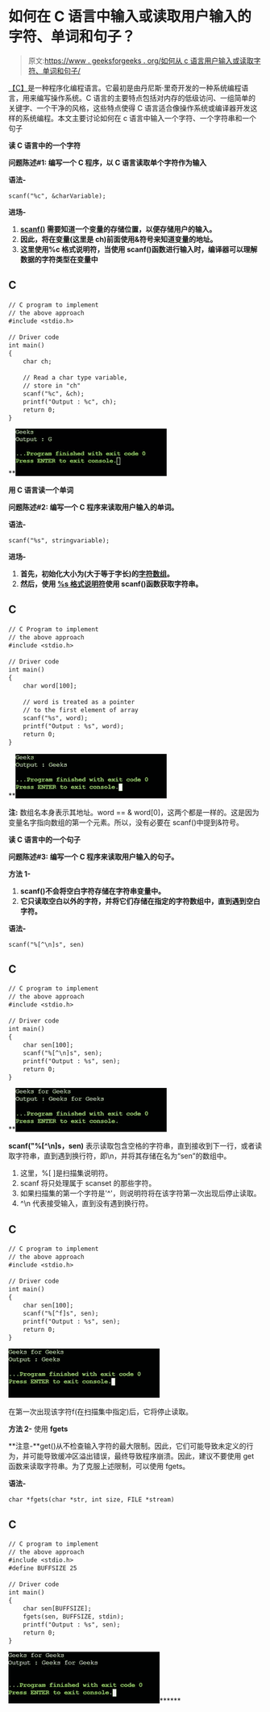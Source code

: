 # 如何在 C 语言中输入或读取用户输入的字符、单词和句子？

> 原文:[https://www . geeksforgeeks . org/如何从 c 语言用户输入或读取字符、单词和句子/](https://www.geeksforgeeks.org/how-to-input-or-read-a-character-word-and-a-sentence-from-user-in-c/)

[【C】](https://www.geeksforgeeks.org/c-programming-language/)是一种程序化编程语言。它最初是由丹尼斯·里奇开发的一种系统编程语言，用来编写操作系统。C 语言的主要特点包括对内存的低级访问、一组简单的关键字、一个干净的风格，这些特点使得 C 语言适合像操作系统或编译器开发这样的系统编程。本文主要讨论如何在 c 语言中输入一个字符、一个字符串和一个句子

**读 C 语言中的一个字符**

****问题陈述#1:** 编写一个 C 程序，以 C 语言读取单个字符作为输入**

****语法-****

```
scanf("%c", &charVariable);
```

****进场-****

1.  **[scanf()](https://www.geeksforgeeks.org/scanf-and-fscanf-in-c-simple-yet-poweful/) 需要知道一个变量的存储位置，以便存储用户的输入。**
2.  **因此，将在变量(这里是 ch)前面使用&符号来知道变量的地址。**
3.  **这里使用%c 格式说明符，当使用 scanf()函数进行输入时，编译器可以理解数据的字符类型在变量中**

## **C**

```
// C program to implement
// the above approach
#include <stdio.h>

// Driver code
int main()
{
    char ch;

    // Read a char type variable,
    // store in "ch"
    scanf("%c", &ch);
    printf("Output : %c", ch);
    return 0;
}
```

 **![Read character](img/c17337d5a8cbff7343a4ab659a870325.png)

**用 C 语言读一个单词**

****问题陈述#2:** 编写一个 C 程序来读取用户输入的单词。**

****语法-****

```
scanf("%s", stringvariable);
```

****进场-****

1.  **首先，初始化大小为(大于等于字长)的[字符数组](https://www.geeksforgeeks.org/convert-string-char-array-cpp/)。**
2.  **然后，使用 [%s 格式说明符](https://www.geeksforgeeks.org/format-specifiers-in-c/)使用 scanf()函数获取字符串。**

## **C**

```
// C Program to implement
// the above approach
#include <stdio.h>

// Driver code
int main()
{
    char word[100];

    // word is treated as a pointer
    // to the first element of array
    scanf("%s", word);
    printf("Output : %s", word);
    return 0;
}
```

 **![Read word](img/dcfe1e358d34c297ff537a54f62877c4.png)

**注:**
数组名本身表示其地址。word == & word[0]，这两个都是一样的。这是因为变量名字指向数组的第一个元素。所以，没有必要在 scanf()中提到&符号。

**读 C 语言中的一个句子**

****问题陈述#3:** 编写一个 C 程序来读取用户输入的句子。**

****方法 1-****

1.  **scanf()不会将空白字符存储在字符串变量中。**
2.  **它只读取空白以外的字符，并将它们存储在指定的字符数组中，直到遇到空白字符。**

****语法-****

```
scanf("%[^\n]s", sen)
```

## **C**

```
// C program to implement
// the above approach
#include <stdio.h>

// Driver code
int main()
{
    char sen[100];
    scanf("%[^\n]s", sen);
    printf("Output : %s", sen);
    return 0;
}
```

**![Read scentence](img/1a9e38d23cbc4b3be3be2a9abefe84ad.png)

**scanf("%[^\n]s，sen)** 表示读取包含空格的字符串，直到接收到下一行，或者读取字符串，直到遇到换行符，即\n，并将其存储在名为“sen”的数组中。

1.  这里，%[ ]是扫描集说明符。
2.  scanf 将只处理属于 scanset 的那些字符。
3.  如果扫描集的第一个字符是'^'，则说明符将在该字符第一次出现后停止读取。
4.  ^\n 代表接受输入，直到没有遇到换行符。

## C

```
// C program to implement
// the above approach
#include <stdio.h>

// Driver code
int main()
{
    char sen[100];
    scanf("%[^f]s", sen);
    printf("Output : %s", sen);
    return 0;
}
```

![Read scentence](img/78c09dde39e22395f2d3120ab28e6eb2.png)

在第一次出现该字符f(在扫描集中指定)后，它将停止读取。

**方法 2-** 使用 **fgets**

**注意-**get()从不检查输入字符的最大限制。因此，它们可能导致未定义的行为，并可能导致缓冲区溢出错误，最终导致程序崩溃。因此，建议不要使用 get 函数来读取字符串。为了克服上述限制，可以使用 fgets。

**语法-**

```
char *fgets(char *str, int size, FILE *stream)
```

## C

```
// C program to implement
// the above approach
#include <stdio.h>
#define BUFFSIZE 25

// Driver code
int main()
{
    char sen[BUFFSIZE];
    fgets(sen, BUFFSIZE, stdin);
    printf("Output : %s", sen);
    return 0;
}
```

![Read scentence](img/7bdcd1d2ce8a1223d878ac0864358ef2.png)******